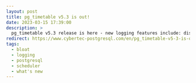 ```yaml
---
layout: post
title: pg_timetable v5.3 is out!
date: 2023-03-15 17:39:00
description: >
  pg_timetable v5.3 release is here - new logging features include: disable database logging, plus 4 new ways to control file logging.
redirect: https://www.cybertec-postgresql.com/en/pg_timetable-v5-3-is-out/
tags:
  - bloat
  - logging
  - postgresql
  - scheduler
  - what's new
---
```

